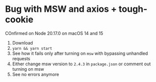 # Bug with MSW and axios + tough-cookie 

COnfirmed on Node 20.17.0 on macOS 14 and 15

1. Download 
2. `yarn && yarn start`
3. See how it fails only after turning on `msw` with bypassing unhandled requests
4. Either change msw version to `2.4.3` in `package.json` or comment out turning on msw
5. See no errors anymore

